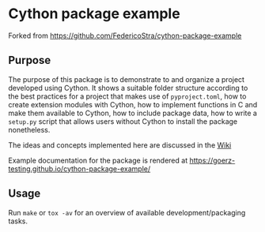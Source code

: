 # Cython package example

Forked from https://github.com/FedericoStra/cython-package-example

## Purpose

The purpose of this package is to demonstrate to and organize a project developed using Cython.
It shows a suitable folder structure according to the best practices for a project that makes use of `pyproject.toml`, how to create extension modules with Cython, how to implement functions in C and make them available to Cython, how to include package data, how to write a `setup.py` script that allows users without Cython to install the package nonetheless.

The ideas and concepts implemented here are discussed in the [Wiki](https://github.com/goerz-testing/cython-package-example/wiki/Packaging-and-Testing-of-Cython-Packages)

Example documentation for the package is rendered at https://goerz-testing.github.io/cython-package-example/

## Usage

Run `make` or `tox -av` for an overview of available development/packaging tasks.
